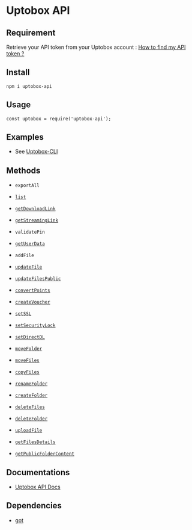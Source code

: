 # Uptobox API

## Requirement

Retrieve your API token from your Uptobox account : [How to find my API token ?](https://docs.uptobox.com/#how-to-find-my-api-token)

## Install

`npm i uptobox-api`

## Usage

`const uptobox = require('uptobox-api');`

## Examples

- See [Uptobox-CLI](https://github.com/vic-blt/uptobox-cli)

## Methods

- `exportAll`

- [`list`](https://docs.uptobox.com/?javascript#retrieve-files-and-folders)

- [`getDownloadLink`](https://docs.uptobox.com/?javascript#generate-a-download-link)

- [`getStreamingLink`](https://docs.uptobox.com/?javascript#get-a-pin)

- `validatePin`

- [`getUserData`](https://docs.uptobox.com/?javascript#retrieve-user-data)

- `addFile`

- [`updateFile`](https://docs.uptobox.com/?javascript#update-file-informations)

- [`updateFilesPublic`](https://docs.uptobox.com/?javascript#update-multiple-file-39-s-public-option)

- [`convertPoints`](https://docs.uptobox.com/?javascript#point-conversion)

- [`createVoucher`](https://docs.uptobox.com/?javascript#create-voucher)

- [`setSSL`](https://docs.uptobox.com/?javascript#ssl-download)

- [`setSecurityLock`](https://docs.uptobox.com/?javascript#security-lock)

- [`setDirectDL`](https://docs.uptobox.com/?javascript#direct-download)

- [`moveFolder`](https://docs.uptobox.com/?javascript#move-a-folder-to-another-location)

- [`moveFiles`](https://docs.uptobox.com/?javascript#move-one-or-multiple-files-to-another-location)

- [`copyFiles`](https://docs.uptobox.com/?javascript#copy-one-or-multiple-files-to-another-location)

- [`renameFolder`](https://docs.uptobox.com/?javascript#rename-a-folder)

- [`createFolder`](https://docs.uptobox.com/?javascript#create-a-folder)

- [`deleteFiles`](https://docs.uptobox.com/?javascript#delete-one-or-multiple-files)

- [`deleteFolder`](https://docs.uptobox.com/?javascript#delete-a-folder)

- [`uploadFile`](https://docs.uptobox.com/?javascript#upload)

- [`getFilesDetails`](https://docs.uptobox.com/?javascript#retrieve-file-informations)

- [`getPublicFolderContent`](https://docs.uptobox.com/?javascript#retrieve-files-in-public-folder)

## Documentations

- [Uptobox API Docs](https://docs.uptobox.com/)

## Dependencies

- [got](https://www.npmjs.com/package/got)